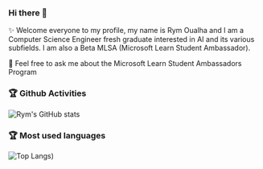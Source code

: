 ### Hi there 👋

<!--
**rym-oualha/rym-oualha** is a ✨ _special_ ✨ repository because its `README.md` (this file) appears on your GitHub profile.

Here are some ideas to get you started:

- 🔭 I’m currently working on ...
- 🌱 I’m currently learning ...
- 👯 I’m looking to collaborate on ...
- 🤔 I’m looking for help with ...
- 💬 Ask me about ...
- 📫 How to reach me: ...
- 😄 Pronouns: ...
- ⚡ Fun fact: ...
-->


:sparkles: Welcome everyone to my profile, my name is Rym Oualha and I am a Computer Science Engineer fresh graduate interested in AI and its various subfields. I am also a Beta MLSA (Microsoft Learn Student Ambassador).


💬 Feel free to ask me about the Microsoft Learn Student Ambassadors Program 


### 🏆 Github Activities

![Rym's GitHub stats](https://github-readme-stats.vercel.app/api?username=rym-oualha&count_private=true&show_icons=true&theme=buefy)

### 🏆 Most used languages
![Top Langs](https://github-readme-stats.vercel.app/api/top-langs/?username=rym-oualha&layout=compact))

